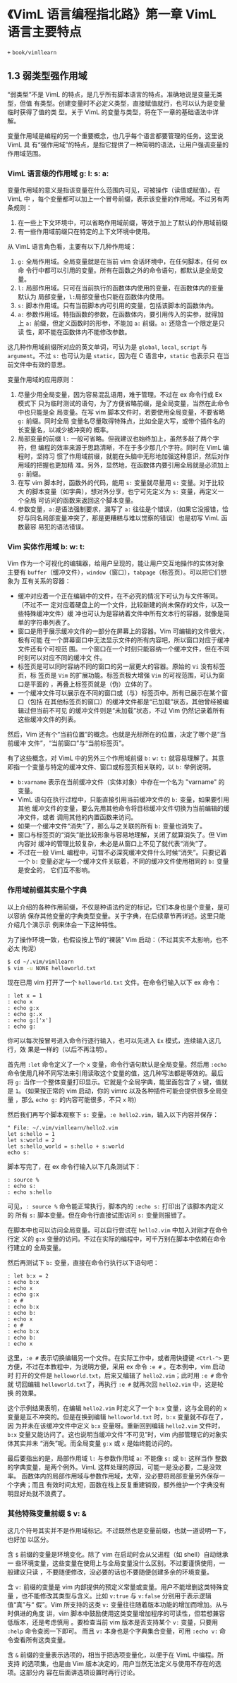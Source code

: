 # 《VimL 语言编程指北路》第一章 VimL 语言主要特点
`+` `book/vimllearn`

## 1.3 弱类型强作用域

“弱类型”不是 VimL 的特点，是几乎所有脚本语言的特点。准确地说是变量无类型，但值
有类型。创建变量时不必定义类型，直接赋值就行，也可以认为是变量临时获得了值的类
型。关于 VimL 的变量与类型，将在下一章的基础语法中详解。

变量作用域是编程的另一个重要概念，也几乎每个语言都要管理的任务。这里说 VimL 具
有“强作用域”的特点，是指它提供了一种简明的语法，让用户强调变量的作用域范围。

### VimL 语言级的作用域 g: l: s: a:

变量作用域的意义是指该变量在什么范围内可见，可被操作（读值或赋值）。在 VimL 中
，每个变量都可以加上一个冒号前缀，表示该变量的作用域。不过另有两条规则：

1. 在一些上下文环境中，可以省略作用域前缀，等效于加上了默认的作用域前缀
2. 有一些作用域前缀只在特定的上下文环境中使用。

从 VimL 语言角色看，主要有以下几种作用域：

1. `g:` 全局作用域。全局变量就是在当前 vim 会话环境中，在任何脚本，任何 ex 命
   令行中都可以引用的变量。所有在函数之外的命令语句，都默认是全局变量。
2. `l:` 局部作用域。只可在当前执行的函数体内使用的变量，在函数体内的变量默认为
   局部变量，`l:`局部变量也只能在函数体内使用。
3. `s:` 脚本作用域。只有当前脚本内可引用的变量，包括该脚本的函数体内。
4. `a:` 参数作用域。特指函数的参数，在函数体内，要引用传入的实参，就得加上
   `a:` 前缀，但定义函数时的形参，不能加 `a:` 前缀。`a:` 还隐含一个限定是只读
   性，即不能在函数体内不能修改参数。

这几种作用域前缀所对应的英文单词，可认为是 `global`, `local`, `script` 与
`argument`。不过 `s:` 也可认为是 `static`，因为在 C 语言中，`static` 也表示只
在当前文件中有效的意思。

变量作用域的应用原则：

1. 尽量少用全局变量，因为容易混乱语用，难于管理。不过在 ex 命令行或 Ex 模式下
   只为临时测试的语句，为了方便省略前缀，是全局变量，当然在此命令中也只能是全
   局变量。在写 vim 脚本文件时，若要使用全局变量，不要省略 `g:` 前缀。同时全局
   变量名尽量取得特殊点，比如全是大写，或带个插件名的长变量名，以减少被冲突的
   概率。
2. 局部变量的前缀 `l:` 一般可省略。但我建议也始终加上，虽然多敲了两个字符，但
   编程的效率来源于思路清晰，不在于多少那几个字符。同时在 VimL 编程时，坚持习
   惯了作用域前缀，就能在头脑中无形地加强这种意识，然后对作用域的把握也更加精
   准。另外，显然地，在函数体内要引用全局就是必须加上 `g:` 前缀。
3. 在写 vim 脚本时，函数外的代码，能用 `s:` 变量就尽量用 `s:` 变量。对于比较大
   的脚本变量（如字典），想对外分享，也宁可先定义为 `s:` 变量，再定义一个全局
   可访问的函数来返回这个脚本变量。
4. 参数变量，`a:`是语法强制要求，漏写了 `a:` 往往是个错误，（如果它没报错，恰
   好与同名局部变量冲突了，那是更糟糕与难以觉察的错误）也是初写 VimL 函数最容
   易犯的语法错误。

### Vim 实体作用域 b: w: t:

Vim 作为一个可视化的编辑器，给用户呈现的，能让用户交互地操作的实体对象主要有
`buffer`（缓冲文件），`window`（窗口），`tabpage`（标签页）。可以把它们想象为
互有关系的容器：

* 缓冲对应着一个正在编辑中的文件，在不必究的情况下可认为与文件等同。（不过不一
  定对应着硬盘上的一个文件，比较新建的尚未保存的文件，以及一些特殊缓冲文件）缓
  冲也可认为是容纳着文件中所有文本行的容器，就像是简单的字符串列表了。
* 窗口是用于展示缓冲文件的一部分在屏幕上的容器。Vim 可编辑的文件很大，极有可能
  在一个屏幕窗口中无法显示文件的所有内容吧，所以窗口对应于缓冲文件还有个可视范
  围。一个窗口在一个时刻只能容纳一个缓冲文件，但在不同时刻可以对应不同的缓冲文
  件。
* 标签页是可以同时容纳不同的窗口的另一层更大的容器。原始的 `Vi` 没有标签页，标
  签页是 `Vim` 的扩展功能。标签页极大增强 `Vim` 的可视范围，可认为窗口是平面的
  ，再叠上标签页就是（伪）立体的了。
* 一个缓冲文件可以展示在不同的窗口或（与）标签页中。所有已展示在某个窗口（包括
  在其他标签页的窗口）的缓冲文件都是“已加载”状态，其他曾经被编辑过但当前不可见
  的缓冲文件则是“未加载”状态，不过 Vim 仍然记录着所有这些缓冲文件的列表。

然后，Vim 还有个“当前位置”的概念。也就是光标所在的位置，决定了哪个是“当前缓冲
文件”，“当前窗口”与“当前标签页”。

有了这些概念，对 VimL 中的另外三个作用域前缀 `b:` `w:` `t:` 就容易理解了。其意
即指一个变量与特定的缓冲文件、窗口或标签页相关联的，以 `b:` 举例说明。

* `b:varname` 表示在当前缓冲文件（实体对象）中存在一个名为 "varname" 的变量。
* VimL 语句在执行过程中，只能直接引用当前缓冲文件的 `b:` 变量，如果要引用其他
  缓冲文件的变量，要么先用其他命令将目标缓冲文件切换为当前编辑的缓冲文件，或者
  调用其他的内置函数来访问。
* 如果一个缓冲文件“消失”了，那么与之关联的所有 `b:` 变量也消失了。
* 窗口与标签页的“消失”能比较形象与容易地理解，关闭了就算消失了。但 Vim 内容对
  缓冲的管理比较复杂，未必是从窗口上不见了就代表“消失”了。
* 不过在一般 VimL 编程中，可暂不必深究缓冲文件什么时候“消失”。只要记着一个
  `b:` 变量必定与一个缓冲文件关联着，不同的缓冲文件使用相同的 `b:` 变量是安全的，
  它们互不影响。

### 作用域前缀其实是个字典

以上介绍的各种作用前缀，不仅是种语法约定的标记，它们本身也是个变量，是可以容纳
保存其他变量的字典类型变量。关于字典，在后续章节再详述。这里只能介绍几个演示示
例来体会一下这种特性。

为了操作环境一致，也假设按上节的“裸装” Vim 启动：（不过其实不太影响，也不必太
拘泥）
```bash
$ cd ~/.vim/vimllearn
$ vim -u NONE helloworld.txt
```

现在已用 vim 打开了一个 `helloworld.txt` 文件。在命令行输入以下 ex 命令：
```vim
: let x = 1
: echo x
: echo g:x
: echo g:.x
: echo g:['x']
: echo g:
```
你可以每次按冒号进入命令行逐行输入，也可以先进入 `Ex` 模式，连续输入这几行，效
果是一样的（以后不再注明）。

首先用 `:let` 命令定义了一个 `x` 变量，命令行语句默认是全局变量。然后用
`:echo` 命令使用几种不同写法来引用读取这个变量的值，这几种写法都是等效的。最后
将 `g:` 当作一个整体变量打印显示。它就是个全局字典，能里面包含了 `x` 键，值就
是 `1`。（如果按正常的 vim 启动，你的 vimrc 以及各种插件可能会提供很多全局变量
，那么 `echo g:` 的内容可能很多，不只 `x` 哟）

然后我们再写个脚本观察下 `s:` 变量。`:e hello2.vim`，输入以下内容并保存：
```vim
" File: ~/.vim/vimllearn/hello2.vim
let s:hello = 1
let s:world = 2
let s:hello_world = s:hello + s:world
echo s:
```

脚本写完了，在 ex 命令行输入以下几条测试下：
```vim
: source %
: echo s:
: echo s:hello
```

可见，`: source %` 命令能正常执行，脚本内的 `:echo s:` 打印出了该脚本内定义的
所有 `s:` 脚本变量。但在命令行直接试图访问 `s:` 变量则报错了。

在脚本中也可以访问全局变量。可以自行尝试在 `hello2.vim` 中加入对刚才在命令行定
义的 `g:x` 变量的访问。不过在实际的编程中，可千万别在脚本中依赖在命令行建立的
全局变量。

然后再测试下 `b:` 变量，直接在命令行执行以下语句吧：
```vim
: let b:x = 2
: echo b:x
: echo x
: echo g:x
: e #
: echo b:x
: echo b:
: echo x
: e #
: echo b:x
: echo b:
: echo x
```

这里，`:e #` 表示切换编辑另一个文件。在实际工作中，或者用快捷键 `<Ctrl-^>` 更
方便，不过在本教程中，为说明方便，采用 ex 命令 `:e #` 。在本例中，vim 启动时
打开的文件是 `helloworld.txt`，后来又编辑了 `hello2.vim`；此时用 `:e #` 命令就
切回编辑 `helloworld.txt`了，再执行 `:e #` 就再次回 `hello2.vim` 中，这是轮换
的效果。

这个示例结果表明，在编辑 `hello2.vim` 时定义了一个 `b:x` 变量，这与全局的的 `x` 
变量是互不冲突的。但是在换到编辑 `helloworld.txt` 时，`b:x` 变量就不存在了，因
为并未在该缓冲文件中定义 `b:x` 变量呀。重新回到编辑 `hello2.vim` 文件时，`b:x`
变量又能访问了。这也说明当缓冲文件“不可见”时，vim 内部管理它的对象实体其实并未
“消失”呢。而全局变量 `g:x` 或 `x` 是始终能访问的。

最后要指出的是，局部作用域 `l:` 与参数作用域 `a:` 不能像 `s:` 或 `b:` 这样当作
整数的字典变量，是两个例外。VimL 这样处理的原因，可能一是没必要，二是没效率。
函数体内的局部作用域与参数作用域，太窄，没必要将局部变量另外保存一个字典；而且
有效时间太短，函数在栈上反复重建销毁，额外维护一个字典没有明显好处就不浪费了。

### 其他特殊变量前缀 $ v: &

这几个符号其实并不是作用域标记。不过既然也是变量前缀，也就一道说明一下，也好加
以区分。

含 `$` 前缀的变量是环境变化。除了 vim 在启动时会从父进程（如 shell）自动继承一
些环境变量，这些变量在使用上与全局变量没什么区别。不过要谨慎使用，一般建议只读
，不要随便修改，没必要的话也不要随便创建多余的环境变量。

含 `v:` 前缀的变量是 vim 内部提供的预定义常量或变量。用户不能增删这类特殊变量
，也不能修改其类型与含义。比如 `v:true` 与 `v:false` 分别用于表示逻辑值“真”与“
假”。Vim 所支持的这类 `v:` 变量往往随着版本功能的增加而增加。从与时俱进的角度
讲，vim 脚本中鼓励使用这类变量增加程序的可读性，但若想兼容低版本，还是考虑慎用
。要检查当前 vim 版本是否支持某个 `v:` 变量，只要用 `:help` 命令查阅一下即可。
而且 `v:` 本身也是个字典集合变量，可用 `:echo v:` 命令查看所有这类变量。

含 `&` 前缀的变量表示选项的，相当于把选项变量化，以便于在 VimL 中编程。所支持
的选项集，也是由 Vim 版本决定的，用户当然无法定义与使用不存在的选项。这部分内
容在后面讲选项设置时再行讨论。
